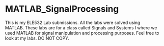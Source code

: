 # MATLAB_SignalProcessing
This is my ELE532 Lab submissions. All the labs were solved using MATLAB. These labs are for a class called Signals and Systems I where we used MATLAB for signal manipulation and processing purposes. Feel free to look at my labs. DO NOT COPY.
